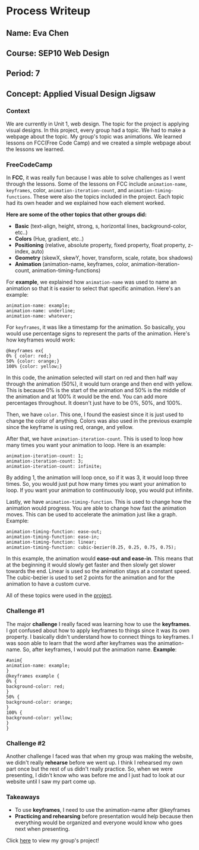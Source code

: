 # Process Writeup

## Name: Eva Chen
## Course: SEP10 Web Design
## Period: 7
## Concept: Applied Visual Design Jigsaw

  ### Context

We are currently in  Unit 1, web design. The topic for the project is applying visual designs. In this project, every group had a topic. We had to make a webpage about the topic. My group's topic was animations. We learned lessons on FCC(Free Code Camp) and we created a simple webpage about the lessons we learned.

### FreeCodeCamp
In **FCC**, it was really fun because I was able to solve challenges as I went through the lessons. Some of the lessons on FCC include ```animation-name```, ```keyframes```, color, ```animation-iteration-count```, and ```animation-timing-functions```. These were also the topics included in the project. Each topic had its own header and we explained how each element worked. 

**Here are some of the other topics that other groups did:**
* **Basic** (text-align, height, strong, s, horizontal lines, background-color, etc..)
* **Colors** (Hue, gradient, etc..)
* **Positioning** (relative, absolute property, fixed property, float property, z-index, auto)
* **Geometry** (skewX, skewY, hover, transform, scale, rotate, box shadows)
* **Animation** (animation-name, keyframes, color, animation-iteration-count, animation-timing-functions)

For **example**, we explained how ```animation-name```  was used to name an animation so that it is easier to select that specific animation.
Here's an example:
```
animation-name: example;
animation-name: underline;
animation-name: whatever;
```

For ```keyframes```, it was like a timestamp for the animation. So basically, you would use percentage signs to represent the parts of the animation.
Here's how keyframes would work:
```
@keyframes ex{
0% { color: red;}
50% {color: orange;}
100% {color: yellow;}
 ```
In this code, the animation selected will start on red and then half way through the animation (50%), it would turn orange and then end with yellow. This is because 0% is the start of the animation and 50% is the middle of the animation and at 100% it would be the end. You can add more percentages throughout. It doesn't just have to be 0%, 50%, and 100%.

Then, we have ```color```. This one, I found the easiest since it is just used to change the color of anything. Colors was also used in the previous example since the keyframe is using red, orange, and yellow.

After that, we have ```animation-iteration-count```. This is used to loop how many times you want your animation to loop.
Here is an example:
```
animation-iteration-count: 1;
animation-iteration-count: 3;
animation-iteration-count: infinite;
```
By adding 1, the animation will loop once, so if it was 3, it would loop three times. So, you would just put how many times you want your animation to loop. If you want your animation to continuously loop, you would put infinite.

Lastly, we have ```animation-timing-function```. This is used to change how the animation would progress. You are able to change how fast the animation moves. This can be used to accelerate the animation just like a graph.
Example:
```
animation-timing-function: ease-out;
animation-timing-function: ease-in;
animation-timing-function: linear;
animation-timing-function: cubic-bezier(0.25, 0.25, 0.75, 0.75);
```
In this example, the animation would **ease-out and ease-in**. This means that at the beginning it would slowly get faster and then slowly get slower towards the end. Linear is used so the animation stays at a constant speed. The cubic-bezier is used to set 2 points for the animation and for the animation to have a custom curve.

All of these topics were used in the [project](https://app.pickcode.io/share/cm3nc386v91029fpuh7uvpvqy).

### Challenge #1
The major **challenge** I really faced was learning how to use the **keyframes**. I got confused about how to apply keyframes to things since it was its own property. I basically didn't understand how to connect things to keyframes. I was soon able to learn that the word after keyframes was the animation-name. So, after keyframes, I would put the animation name.
**Example**:
```
#anim{
animation-name: example;
}
@keyframes example {
0% {
background-color: red;
}
50% {
background-color: orange;
}
100% {
background-color: yellow;
}
}
```
### Challenge #2
Another challenge I faced was that when my group was making the website, we didn't really **rehearse** before we went up. I think I rehearsed my own part once but the rest of us didn't really practice. So, when we were presenting, I didn't know who was before me and I just had to look at our website until I saw my part come up.

### Takeaways
* To use **keyframes**, I need to use the animation-name after @keyframes
* **Practicing and rehearsing** before presentation would help because then everything would be organized and everyone would know who goes next when presenting.

Click [here](https://app.pickcode.io/project/cm3nc386v91029fpuh7uvpvqy) to view my group's project!
